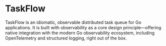 # TaskFlow
TaskFlow is an idiomatic, observable distributed task queue for Go applications. It is built with observability as a core design principle—offering native integration with the modern Go observability ecosystem, including OpenTelemetry and structured logging, right out of the box.
